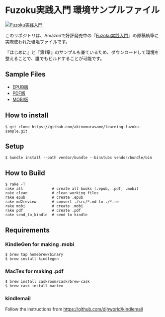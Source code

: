Fuzoku実践入門 環境サンプルファイル
====================================

[![Fuzoku実践入門](http://f.st-hatena.com/images/fotolife/l/learning-fuzoku/20141105/20141105234306.jpg)](http://www.amazon.co.jp/exec/obidos/ASIN/B00P4X25HO/)

このリポジトリは、Amazonで好評発売中の『[Fuzoku実践入門](http://www.amazon.co.jp/exec/obidos/ASIN/B00P4X25HO/)』の原稿執筆に実際使われた環境ファイルです。

『はじめに』と『第1章』のサンプルも兼ているため、ダウンロードして環境を整えることで、誰でもビルドすることが可能です。

Sample Files
------------

* [EPUB版](https://github.com/akinomurasame/learning-fuzoku-sample/blob/master/assets/learning-fuzoku-sample.epub?raw=true)
* [PDF版](https://github.com/akinomurasame/learning-fuzoku-sample/blob/master/assets/learning-fuzoku-sample.pdf?raw=true)
* [MOBI版](https://github.com/akinomurasame/learning-fuzoku-sample/blob/master/assets/learning-fuzoku-sample.mobi?raw=true)

How to install
--------------

    $ git clone https://github.com/akinomurasame/learning-fuzoku-sample.git

Setup
-----

    $ bundle install --path vendor/bundle --binstubs vendor/bundle/bin

How to Build
------------

    $ rake -T
    rake all             # create all books (.epub, .pdf, .mobi)
    rake clean           # clean working files
    rake epub            # create .epub
    rake md2review       # convert ./src/*.md to ./*.re
    rake mobi            # create .mobi
    rake pdf             # create .pdf
    rake send_to_kindle  # send to kindle

Requirements
------------

### KindleGen for making .mobi

    $ brew tap homebrew/binary
    $ brew install kindlegen

### MacTex for making .pdf

    $ brew install caskroom/cask/brew-cask
    $ brew cask install mactex

### kindlemail

Follow the instructions from https://github.com/djhworld/kindlemail
